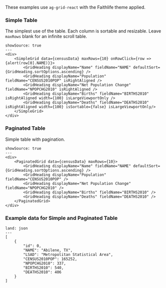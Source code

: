 These examples use `ag-grid-react` with the Faithlife theme applied.

### Simple Table

The simplest use of the table. Each column is sortable and resizable. Leave `maxRows` blank for an infinite scroll table.

```react
showSource: true
---
<div>
	<SimpleGrid data={censusData} maxRows={10} onRowClick={row => {alert(row[0].NAME)}}>
		<GridHeading displayName="Name" fieldName="NAME" defaultSort={GridHeading.sortOptions.ascending} />
		<GridHeading displayName="Population" fieldName="CENSUS2010POP" isRightAligned />
		<GridHeading displayName="Net Population Change" fieldName="NPOPCHG2010" isRightAligned />
		<GridHeading displayName="Births" fieldName="BIRTHS2010" isRightAligned width={100} isLargeViewportOnly />
		<GridHeading displayName="Deaths" fieldName="DEATHS2010" isRightAligned width={100} isSortable={false} isLargeViewportOnly/>
	</SimpleGrid>
</div>
```

### Paginated Table

Simple table with pagination.

```react
showSource: true
---
<div>
	<PaginatedGrid data={censusData} maxRows={10}>
		<GridHeading displayName="Name" fieldName="NAME" defaultSort={GridHeading.sortOptions.ascending} />
		<GridHeading displayName="Population" fieldName="CENSUS2010POP" />
		<GridHeading displayName="Net Population Change" fieldName="NPOPCHG2010" />
		<GridHeading displayName="Births" fieldName="BIRTHS2010" />
		<GridHeading displayName="Deaths" fieldName="DEATHS2010" />
	</PaginatedGrid>
</div>
```

### Example data for Simple and Paginated Table

```code
land: json
---
[
	{
		"id": 0,
		"NAME": "Abilene, TX",
		"LSAD": "Metropolitan Statistical Area",
		"CENSUS2010POP": 165252,
		"NPOPCHG2010": 337,
		"BIRTHS2010": 540,
		"DEATHS2010": 406
	}
]
```
